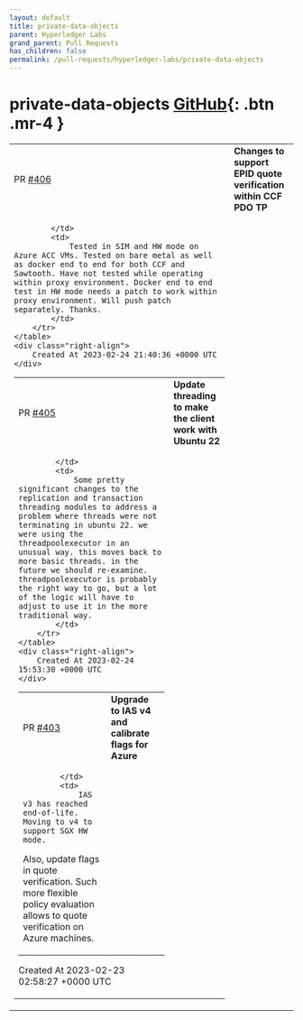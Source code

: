```yaml
---
layout: default
title: private-data-objects
parent: Hyperledger Labs
grand_parent: Pull Requests
has_children: false
permalink: /pull-requests/hyperledger-labs/private-data-objects
---
```


# private-data-objects <span class="fs-3 right-align">[GitHub](https://github.com/hyperledger-labs/private-data-objects){: .btn .mr-4 }</span>


<div>
    <table>
        <tr>
            <td>
                PR <a href="https://github.com/hyperledger-labs/private-data-objects/pull/406" class=".btn">#406</a>
            </td>
            <td>
                <b>
                    Changes to support EPID quote verification within CCF PDO TP
                </b>
            </td>
        </tr>
        <tr>
            <td>
                
            </td>
            <td>
                Tested in SIM and HW mode on Azure ACC VMs. Tested on bare metal as well as docker end to end for both CCF and Sawtooth. Have not tested while operating within proxy environment. Docker end to end test in HW mode needs a patch to work within proxy environment. Will push patch separately. Thanks.
            </td>
        </tr>
    </table>
    <div class="right-align">
        Created At 2023-02-24 21:40:36 +0000 UTC
    </div>
</div>

<div>
    <table>
        <tr>
            <td>
                PR <a href="https://github.com/hyperledger-labs/private-data-objects/pull/405" class=".btn">#405</a>
            </td>
            <td>
                <b>
                    Update threading to make the client work with Ubuntu 22
                </b>
            </td>
        </tr>
        <tr>
            <td>
                
            </td>
            <td>
                Some pretty significant changes to the replication and transaction threading modules to address a problem where threads were not terminating in ubuntu 22. we were using the threadpoolexecutor in an unusual way. this moves back to more basic threads. in the future we should re-examine. threadpoolexecutor is probably the right way to go, but a lot of the logic will have to adjust to use it in the more traditional way.
            </td>
        </tr>
    </table>
    <div class="right-align">
        Created At 2023-02-24 15:53:30 +0000 UTC
    </div>
</div>

<div>
    <table>
        <tr>
            <td>
                PR <a href="https://github.com/hyperledger-labs/private-data-objects/pull/403" class=".btn">#403</a>
            </td>
            <td>
                <b>
                    Upgrade to IAS v4 and calibrate flags for Azure
                </b>
            </td>
        </tr>
        <tr>
            <td>
                
            </td>
            <td>
                IAS v3 has reached end-of-life. Moving to v4 to support SGX HW mode.

Also, update flags in quote verification. Such more flexible policy evaluation allows to quote verification on Azure machines.
            </td>
        </tr>
    </table>
    <div class="right-align">
        Created At 2023-02-23 02:58:27 +0000 UTC
    </div>
</div>

